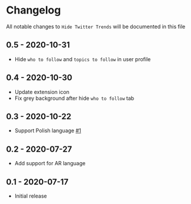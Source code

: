# Changelog

All notable changes to `Hide Twitter Trends` will be documented in this file

## 0.5 - 2020-10-31

* Hide `who to follow` and `topics to follow` in user profile

## 0.4 - 2020-10-30

* Update extension icon
* Fix grey background after hide `who to follow` tab

## 0.3 - 2020-10-22

* Support Polish language [#1](https://github.com/DevMoath/hide-twitter-trends/pull/1)

## 0.2 - 2020-07-27

* Add support for AR language

## 0.1 - 2020-07-17

* Initial release
